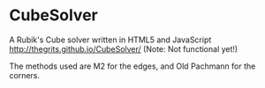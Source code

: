 # CubeSolver
A Rubik's Cube solver written in HTML5 and JavaScript
http://thegrits.github.io/CubeSolver/
(Note: Not functional yet!)

The methods used are M2 for the edges, and Old Pachmann for the corners.
